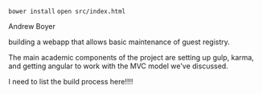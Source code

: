 `bower install`
`open src/index.html`


Andrew Boyer

building a webapp that allows basic maintenance of guest registry.

The main academic components of the project are setting up gulp, karma, and getting angular to work with the MVC model we've discussed.

I need to list the build process here!!!!


